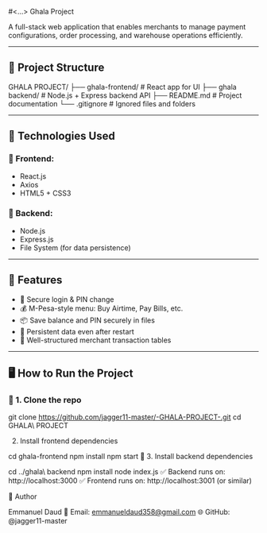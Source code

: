 #<...> Ghala Project

A full-stack web application that enables merchants to manage payment configurations, order processing, and warehouse operations efficiently.

---

## 🚀 Project Structure

GHALA PROJECT/
├── ghala-frontend/ # React app for UI
├── ghala backend/ # Node.js + Express backend API
├── README.md # Project documentation
└── .gitignore # Ignored files and folders



---

## 🧰 Technologies Used

### 🔹 Frontend:
- React.js
- Axios
- HTML5 + CSS3

### 🔹 Backend:
- Node.js
- Express.js
- File System (for data persistence)

---

## 🔧 Features

- 🔐 Secure login & PIN change
- 💰 M-Pesa-style menu: Buy Airtime, Pay Bills, etc.
- 📦 Save balance and PIN securely in files
- 🔄 Persistent data even after restart
- 📃 Well-structured merchant transaction tables

---

## 🖥️ How to Run the Project

### 🔹 1. Clone the repo

git clone https://github.com/jagger11-master/-GHALA-PROJECT-.git
cd GHALA\ PROJECT


2. Install frontend dependencies

cd ghala-frontend
npm install
npm start
🔹 3. Install backend dependencies



cd ../ghala\ backend
npm install
node index.js
✅ Backend runs on: http://localhost:3000
✅ Frontend runs on: http://localhost:3001 (or similar)


🙋 Author

Emmanuel Daud
📧 Email: emmanueldaud358@gmail.com
🌐 GitHub: @jagger11-master